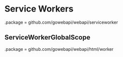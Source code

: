 # Service Workers

.package = github.com/gowebapi/webapi/serviceworker

## ServiceWorkerGlobalScope

.package = github.com/gowebapi/webapi/html/worker
